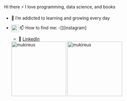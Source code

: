 Hi there
 :zap: I love programming, data science, and books
- 🌱 I’m addicted to learning and growing every day
- 📫 How to find me: 
 -[<img align="left" height="24" width="24" src="https://cdn.jsdelivr.net/npm/simple-icons@v4/icons/instagram.svg" />][instagram]

  - :office: [LinkedIn](https://www.linkedin.com/in/iremçakır/)
   <img height="180em" align="center" src="https://github-readme-stats.vercel.app/api?username=iremcakirrr&show_icons=true&locale=en&theme=algolia&include_all_commits=true&count_private=true" alt="mukireus"/>
  <img height="180em" align="center" src="https://github-readme-stats.vercel.app/api/top-langs?username=iremcakirrr&show_icons=true&locale=en&layout=compact&langs_count=8&theme=algolia" alt="mukireus"/>
  

